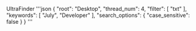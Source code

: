 UltraFinder
'''json
{
  "root": "Desktop",
  "thread_num": 4,
  "filter": [
    "txt"
  ],
  "keywords": [
    "July",
    "Developer"
  ],
  "search_options": {
    "case_sensitive": false
  }
}
'''
